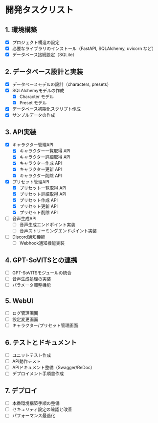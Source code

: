 # 開発タスクリスト

## 1. 環境構築
- [x] プロジェクト構造の設定
- [x] 必要なライブラリのインストール（FastAPI, SQLAlchemy, uvicorn など）
- [x] データベース接続設定（SQLite）

## 2. データベース設計と実装
- [x] データベースモデルの設計（characters, presets）
- [x] SQLAlchemyモデルの作成
  - [x] Character モデル
  - [x] Preset モデル
- [x] データベース初期化スクリプト作成
- [x] サンプルデータの作成

## 3. API実装
- [x] キャラクター管理API
  - [x] キャラクター一覧取得 API
  - [x] キャラクター詳細取得 API
  - [x] キャラクター作成 API
  - [x] キャラクター更新 API
  - [x] キャラクター削除 API
- [x] プリセット管理API
  - [x] プリセット一覧取得 API
  - [x] プリセット詳細取得 API
  - [x] プリセット作成 API
  - [x] プリセット更新 API
  - [x] プリセット削除 API
- [ ] 音声生成API
  - [ ] 音声生成エンドポイント実装
  - [ ] 音声ストリーミングエンドポイント実装
- [ ] Discord通知機能
  - [ ] Webhook通知機能実装

## 4. GPT-SoVITSとの連携
- [ ] GPT-SoVITSモジュールの統合
- [ ] 音声生成処理の実装
- [ ] パラメータ調整機能

## 5. WebUI
- [ ] ログ管理画面
- [ ] 設定変更画面
- [ ] キャラクター/プリセット管理画面

## 6. テストとドキュメント
- [ ] ユニットテスト作成
- [ ] API動作テスト
- [ ] APIドキュメント整備（Swagger/ReDoc）
- [ ] デプロイメント手順書作成

## 7. デプロイ
- [ ] 本番環境構築手順の整備
- [ ] セキュリティ設定の確認と改善
- [ ] パフォーマンス最適化
